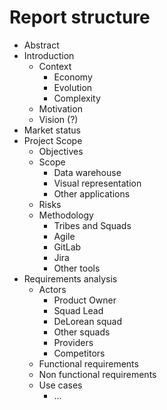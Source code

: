 # Report structure

- Abstract
- Introduction
    - Context
        - Economy
        - Evolution
        - Complexity
    - Motivation
    - Vision (?)
- Market status
- Project Scope
    - Objectives
    - Scope
        - Data warehouse
        - Visual representation
        - Other applications
    - Risks
    - Methodology
        - Tribes and Squads
        - Agile
        - GitLab
        - Jira
        - Other tools
- Requirements analysis
    - Actors
        - Product Owner
        - Squad Lead
        - DeLorean squad
        - Other squads
        - Providers
        - Competitors
    - Functional requirements
    - Non functional requirements
    - Use cases
        - ...
